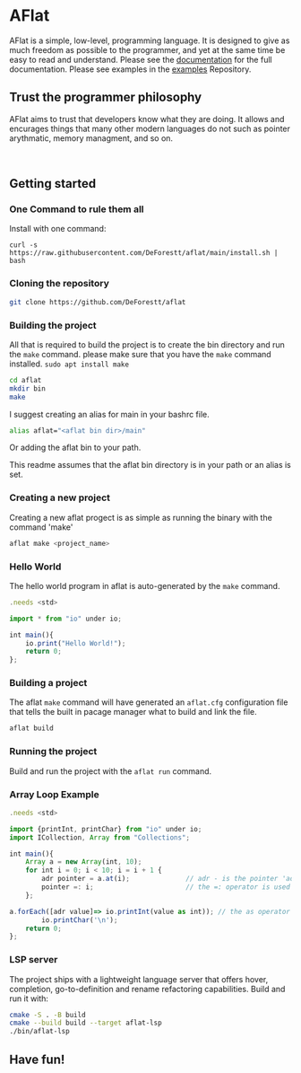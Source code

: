 # AFlat
AFlat is a simple, low-level, programming language.  It is designed to give as much freedom as possible to the programmer, and yet at the same time be easy to read and understand. Please see the [documentation](Docs.md) for the full documentation.  Please see examples in the [examples](https://github.com/DeForestt/aflat-chess.git) Repository.
<br>

## Trust the programmer philosophy
AFlat aims to trust that developers know what they are doing.  It allows and encurages things that many other modern languages do not such as pointer arythmatic, memory managment, and so on.

<br>

## Getting started

### One Command to rule them all
Install with one command: 
```
curl -s https://raw.githubusercontent.com/DeForestt/aflat/main/install.sh | bash
```

### Cloning the repository
```bash
git clone https://github.com/DeForestt/aflat
```

### Building the project
All that is required to build the project is to create the bin directory and run the `make` command.
please make sure that you have the `make` command installed. `sudo apt install make`
```bash
cd aflat
mkdir bin
make
```
I suggest creating an alias for main in your bashrc file.
```bash
alias aflat="<aflat bin dir>/main"
```
Or adding the aflat bin to your path.

This readme assumes that the aflat bin directory is in your path or an alias is set.

### Creating a new project
Creating a new aflat progect is as simple as running the binary with the command 'make'
```bash
aflat make <project_name>
```

### Hello World
The hello world program in aflat is auto-generated by the `make` command.
```js
.needs <std>

import * from "io" under io;

int main(){
    io.print("Hello World!");
    return 0;
};
```

### Building a project
The aflat `make` command will have generated an `aflat.cfg` configuration file that tells the built in pacage manager what to build and link the file.
```bash
aflat build
```

### Running the project
Build and run the project with the `aflat run` command.

### Array Loop Example
```js
.needs <std>

import {printInt, printChar} from "io" under io;
import ICollection, Array from "Collections";

int main(){
    Array a = new Array(int, 10);
    for int i = 0; i < 10; i = i + 1 {
        adr pointer = a.at(i);              // adr - is the pointer 'address' key word
        pointer =: i;                       // the =: operator is used to load a value to a pointer
    };

a.forEach([adr value]=> io.printInt(value as int)); // the as operator is used to assume the type of a pointer
        io.printChar('\n');
    return 0;
};
```

### LSP server
The project ships with a lightweight language server that offers hover,
completion, go-to-definition and rename refactoring capabilities. Build and run
it with:
```bash
cmake -S . -B build
cmake --build build --target aflat-lsp
./bin/aflat-lsp
```

## Have fun!
